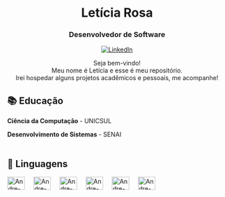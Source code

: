 <!-- Header -->
<h1 align="center">Letícia Rosa</h1>
<h3 align="center">Desenvolvedor de Software</h3>

<!-- Social icons -->
<p align="center">
  <a href="www.linkedin.com/in/leticiarosasouza" target="_blank">
    <img src="https://img.shields.io/badge/-LinkedIn-0077B5?style=flat-square&logo=Linkedin&logoColor=white" alt="LinkedIn">
  </a>

<!-- Introduction -->
<p align="center">
  Seja bem-vindo! <br>
  Meu nome é Letícia e esse é meu repositório. <br>
  Irei hospedar alguns projetos acadêmicos e pessoais, me acompanhe!
</p>

## 📚 Educação

**Ciência da Computação** - UNICSUL 
<br>

**Desenvolvimento de Sistemas** - SENAI
<br>
<br>
## 🌱 Linguagens

<div style="display: flex; flex-direction: row; gap: 20px;">
    <img align="center" alt="Andre-React" height="30" width="40" src="https://icongr.am/devicon/react-original.svg?size=128&color=currentColor" />
    <img align="center" alt="Andre-React" height="30" width="40" src="https://cdn.jsdelivr.net/gh/devicons/devicon@latest/icons/html5/html5-original-wordmark.svg" />
    <img align="center" alt="Andre-React" height="30" width="40"src="https://cdn.jsdelivr.net/gh/devicons/devicon@latest/icons/css3/css3-original-wordmark.svg" />
    <img align="center" alt="Andre-React" height="30" width="40" src="https://cdn.jsdelivr.net/gh/devicons/devicon@latest/icons/javascript/javascript-plain.svg" />
    <img align="center" alt="Andre-React" height="30" width="40" src="https://cdn.jsdelivr.net/gh/devicons/devicon@latest/icons/django/django-plain.svg" />   
    <img align="center" alt="Andre-React" height="30" width="40" src="https://cdn.jsdelivr.net/gh/devicons/devicon@latest/icons/python/python-original.svg" />
          
</div>
